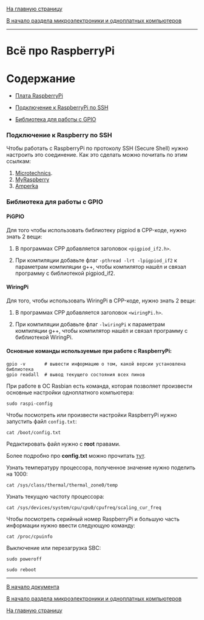 [На главную страницу](../../README.md)

[В начало раздела микроэлектроники и одноплатных компьютеров](../README.md)

---

# Всё про RaspberryPi

# Содержание

- [Плата RaspberryPi]()

- [Подключение к RaspberryPi по SSH](#подключение-к-raspberry-по-ssh)

- [Библиотека для работы с GPIO](#библиотека-для-работы-с-gpio)

### Подключение к Raspberry по SSH

Чтобы работать с RaspberryPi по протоколу SSH (Secure Shell) нужно настроить это соединение. Как это сделать можно почитать по этим ссылкам:
1. [Microtechnics](https://microtechnics.ru/podklyuchenie-k-raspberry-pi-po-ssh/).
2. [MyRaspberry](https://myraspberry.ru/nastroit-ssh-na-raspberry-pi-%E2%80%94-eto-legko.html)
3. [Amperka](http://wiki.amperka.ru/rpi:installation:ssh#:~:text=%D0%9F%D0%BE%D0%B4%D0%BA%D0%BB%D1%8E%D1%87%D0%B5%D0%BD%D0%B8%D0%B5%20%D0%BF%D0%BE%20SSH%20%D0%BA%20%D0%BA%D0%BE%D0%BD%D1%81%D0%BE%D0%BB%D0%B8%20Raspberry%20Pi,-Raspberry%20Pi%20%D0%B7%D0%B0%D0%BF%D1%83%D1%89%D0%B5%D0%BD%D0%B0&text=%D0%97%D0%B0%D0%BF%D1%83%D1%81%D1%82%D0%B8%D1%82%D0%B5%20PuTTY.,%D0%BF%D0%BE%D0%BF%D1%80%D0%BE%D1%81%D0%B8%D1%82%20%D0%B2%D0%B2%D0%B5%D1%81%D1%82%D0%B8%20%D0%BB%D0%BE%D0%B3%D0%B8%D0%BD%20%D0%B8%20%D0%BF%D0%B0%D1%80%D0%BE%D0%BB%D1%8C.)

### Библиотека для работы с GPIO

#### PiGPIO

Для того чтобы использовать библиотеку pigpiod в  CPP-коде, нужно знать 2 вещи:

1. В программах CPP добавляется заголовок `<pigpiod_if2.h>`.

2. При компиляции добавьте флаг `-pthread -lrt -lpigpiod_if2` к параметрам компиляции g++, чтобы компилятор нашёл и связал программу с библиотекой pigpiod_if2.

#### WiringPi

Для того, чтобы использовать WiringPi в  CPP-коде, нужно знать 2 вещи:

1. В программах CPP добавляется заголовок `<wiringPi.h>`.

2. При компиляции добавьте флаг `-lwiringPi` к параметрам компиляции g++, чтобы компилятор нашёл и связал программу с библиотекой WiringPi.



#### Основные команды используемые при работе с RaspberryPi:

```
gpio -v       # вывести информацию о том, какой версии установлена библиотека
gpio readall  # вывод текущего состояния всех пинов 
```

При работе в ОС Rasbian есть команда, которая позволяет произвести основные настройки одноплатного компьютера:
```
sudo raspi-config
```

Чтобы посмотреть или произвести настройки RaspberryPi нужно запустить файл `config.txt`:
```
cat /boot/config.txt
```
Редактировать файл нужно с **root** правами.

Более подробно про **config.txt** можно прочитать [тут](https://wikihandbk.com/wiki/Raspberry_Pi:%D0%9D%D0%B0%D1%81%D1%82%D1%80%D0%BE%D0%B9%D0%BA%D0%B0/config.txt). 

Узнать температуру процессора, полученное значение нужно поделить на 1000:
```
cat /sys/class/thermal/thermal_zone0/temp
```
Узнать текущую частоту процессора:
```
cat /sys/devices/system/cpu/cpu0/cpufreq/scaling_cur_freq
```

Чтобы посмотреть серийный номер RaspberryPi и большую часть информации нужно ввести следующую команду:
```
cat /proc/cpuinfo
```

Выключение или перезагрузка SBC:
```
sudo poweroff

sudo reboot
```

---


[В начало документа](#всё-про-raspberrypi)

[В начало раздела микроэлектроники и одноплатных компьютеров](../README.md)

[На главную страницу](../../README.md)